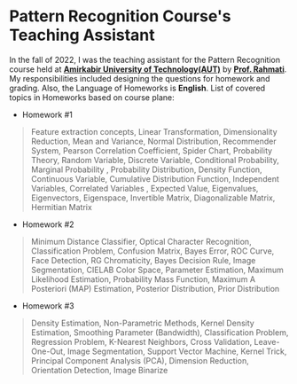 # Pattern Recognition Course's Teaching Assistant
In the fall of 2022, I was the teaching assistant for the Pattern Recognition course held at **[Amirkabir University of Technology(AUT)](https://aut.ac.ir/en)** by **[Prof. Rahmati](https://scholar.google.com/citations?user=EYk7M80AAAAJ&hl=en)**. My responsibilities included designing the questions for homework and grading. Also, the Language of Homeworks is **English**. 
List of covered topics in Homeworks based on course plane: 

- Homework #1
> Feature extraction concepts, Linear Transformation, Dimensionality Reduction, Mean and Variance, Normal Distribution, Recommender System, Pearson Correlation Coefficient, Spider Chart, Probability Theory, Random Variable, Discrete Variable, Conditional Probability, Marginal Probability , Probability Distribution, Density Function, Continuous Variable, Cumulative Distribution Function, Independent Variables, Correlated Variables , Expected Value, Eigenvalues, Eigenvectors, Eigenspace, Invertible Matrix, Diagonalizable Matrix, Hermitian Matrix

- Homework #2
> Minimum Distance Classifier, Optical Character Recognition, Classification Problem, Confusion Matrix, Bayes Error, ROC Curve, Face Detection, RG Chromaticity, Bayes Decision Rule, Image Segmentation, CIELAB Color Space, Parameter Estimation, Maximum Likelihood Estimation, Probability Mass Function, Maximum A Posteriori (MAP) Estimation, Posterior Distribution, Prior Distribution

- Homework #3
> Density Estimation, Non-Parametric Methods, Kernel Density Estimation, Smoothing Parameter (Bandwidth), Classification Problem, Regression Problem, K-Nearest Neighbors, Cross Validation, Leave-One-Out, Image Segmentation, Support Vector Machine, Kernel Trick, Principal Component Analysis (PCA), Dimension Reduction, Orientation Detection, Image Binarize

